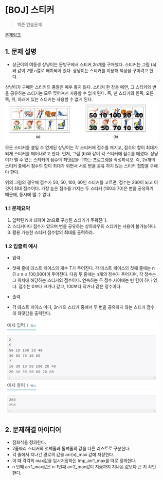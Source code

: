 # [BOJ] 스티커

> 백준 연습문제

[문제링크](https://www.acmicpc.net/problem/9465)

## 1. 문제 설명
- 상근이의 여동생 상냥이는 문방구에서 스티커 2n개를 구매했다. 스티커는 그림 (a)와 같이 2행 n열로 배치되어 있다. 상냥이는 스티커를 이용해 책상을 꾸미려고 한다.

상냥이가 구매한 스티커의 품질은 매우 좋지 않다. 스티커 한 장을 떼면, 그 스티커와 변을 공유하는 스티커는 모두 찢어져서 사용할 수 없게 된다. 즉, 뗀 스티커의 왼쪽, 오른쪽, 위, 아래에 있는 스티커는 사용할 수 없게 된다.
<img src='문제 예시.JPG'>
모든 스티커를 붙일 수 없게된 상냥이는 각 스티커에 점수를 매기고, 점수의 합이 최대가 되게 스티커를 떼어내려고 한다. 먼저, 그림 (b)와 같이 각 스티커에 점수를 매겼다. 상냥이가 뗄 수 있는 스티커의 점수의 최댓값을 구하는 프로그램을 작성하시오. 즉, 2n개의 스티커 중에서 점수의 합이 최대가 되면서 서로 변을 공유 하지 않는 스티커 집합을 구해야 한다.

위의 그림의 경우에 점수가 50, 50, 100, 60인 스티커를 고르면, 점수는 260이 되고 이 것이 최대 점수이다. 가장 높은 점수를 가지는 두 스티커 (100과 70)은 변을 공유하기 때문에, 동시에 뗄 수 없다.



### 1.1 문제요약

1. 입력된 N에 대하여 2n으로 구성된 스티커가 주워진다.
2. 스티커마다 점수가 있으며 변을 공유하는 상하좌우의 스티커는 사용이 불가능하다.
3. 활용 가능한 스티커 점수합의 최대를 출력하라.


### 1.2 입출력 예시

- 입력
- 첫째 줄에 테스트 케이스의 개수 T가 주어진다. 각 테스트 케이스의 첫째 줄에는 n (1 ≤ n ≤ 100,000)이 주어진다. 다음 두 줄에는 n개의 정수가 주어지며, 각 정수는 그 위치에 해당하는 스티커의 점수이다. 연속하는 두 정수 사이에는 빈 칸이 하나 있다. 점수는 0보다 크거나 같고, 100보다 작거나 같은 정수이다. 

- 출력
- 각 테스트 케이스 마다, 2n개의 스티커 중에서 두 변을 공유하지 않는 스티커 점수의 최댓값을 출력한다.


<img src='입출력 예시.JPG'>

## 2. 문제해결 아이디어
- 점화식을 정의한다.
- 2줄짜리 스티커의 첫쨰줄과 둘쨰줄의 값을 다른 리스트로 구분한다.
- 각 줄에서 지나간 경로의 값을 arr(n)_max 값에 저장한다.
- 이 때 각각의 max값을 임시저장하는 tmp_arr1_max을 따로 정의한다.
- n 번째 arr1_max값은 n-1번째 arr2_max값이 지금까지 지나온 값보다 큰 지 확인한다.


